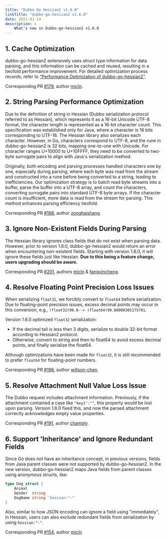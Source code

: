 ```yaml
---
title: "Dubbo Go Hessian2 v1.6.0"
linkTitle: "dubbo-go-hessian2 v1.6.0"
date: 2021-01-14
description: >
    What's new in Dubbo-go-hessian2 v1.6.0
---
```


## 1. Cache Optimization

dubbo-go-hessian2 extensively uses struct type information for data parsing, and this information can be cached and reused, resulting in a twofold performance improvement. For detailed optimization process records, refer to [“Performance Optimization of dubbo-go-hessian2”](https://mp.weixin.qq.com/s/ouVxldQAt0_4BET7srjJ6Q).

Corresponding PR [#179](https://github.com/apache/dubbo-go-hessian2/pull/179), author [micln](https://github.com/micln).

## 2. String Parsing Performance Optimization

Due to the definition of string in Hessian (Dubbo serialization protocol referred to as Hessian), which represents it as a 16-bit Unicode UTF-8 format, the character length is represented as a 16-bit character count. This specification was established only for Java, where a character is 16 bits corresponding to UTF-16. The Hessian library also serializes each character. However, in Go, characters correspond to UTF-8, and the rune in dubbo-go-hessian2 is 32 bits, mapping one-to-one with Unicode. For character ranges U+10000 to U+10FFFF, they need to be converted to two-byte surrogate pairs to align with Java's serialization method.

Originally, both encoding and parsing processes handled characters one by one, especially during parsing, where each byte was read from the stream and constructed into a rune before being converted to a string, leading to inefficiencies. Our optimization strategy is to batch read byte streams into a buffer, parse the buffer into a UTF-8 array, and count the characters, converting surrogate pairs into standard UTF-8 byte arrays. If the character count is insufficient, more data is read from the stream for parsing. This method enhances parsing efficiency twofold.

Corresponding PR [#188](https://github.com/apache/dubbo-go-hessian2/pull/188), author [zonghaishang](https://github.com/zonghaishang).

## 3. Ignore Non-Existent Fields During Parsing

The Hessian library ignores class fields that do not exist when parsing data. However, prior to version 1.6.0, dubbo-go-hessian2 would return an error when encountering non-existent fields. Starting with version 1.6.0, it will ignore these fields just like Hessian. **Due to this being a feature change, users upgrading should be aware.**

Corresponding PR [#201](https://github.com/apache/dubbo-go-hessian2/pull/201), authors [micln](https://github.com/micln) & [fangyincheng](https://github.com/fangyincheng).

## 4. Resolve Floating Point Precision Loss Issues

When serializing `float32`, we forcibly convert to `float64` before serialization. Due to floating-point precision issues, excess decimal points may occur in this conversion, e.g., `(float32)99.8--> (float64)99.80000305175781`.

Version 1.6.0 optimized `float32` serialization:

- If the decimal tail is less than 3 digits, serialize to double 32-bit format according to Hessian2 protocol.
- Otherwise, convert to string and then to float64 to avoid excess decimal points, and finally serialize the float64.

Although optimizations have been made for `float32`, it is still recommended to prefer `float64` for floating-point numbers.

Corresponding PR [#196](https://github.com/apache/dubbo-go-hessian2/pull/196), author [willson-chen](https://github.com/willson-chen).

## 5. Resolve Attachment Null Value Loss Issue

The Dubbo request includes attachment information. Previously, if the attachment contained a case like `"key1":""`, this property would be lost upon parsing. Version 1.6.0 fixed this, and now the parsed attachment correctly acknowledges empty value properties.

Corresponding PR [#191](https://github.com/apache/dubbo-go-hessian2/pull/191), author [champly](https://github.com/champly).

## 6. Support 'Inheritance' and Ignore Redundant Fields

Since Go does not have an inheritance concept, in previous versions, fields from Java parent classes were not supported by dubbo-go-hessian2. In the new version, dubbo-go-hessian2 maps Java fields from parent classes using anonymous structs, like:

```go
type Dog struct {
    Animal
    Gender  string
    DogName string `hessian:"-"`
}
```

Also, similar to how JSON encoding can ignore a field using "immediately", in Hessian, users can also exclude redundant fields from serialization by using `hessian:"-"`.

Corresponding PR [#154](https://github.com/apache/dubbo-go-hessian2/pull/154), author [micln](https://github.com/micln)
